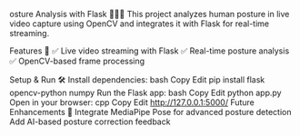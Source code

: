 osture Analysis with Flask 🎥🧍‍♂️
This project analyzes human posture in live video capture using OpenCV and integrates it with Flask for real-time streaming.

Features 🚀
✅ Live video streaming with Flask
✅ Real-time posture analysis
✅ OpenCV-based frame processing

Setup & Run 🛠️
Install dependencies:
bash
Copy
Edit
pip install flask opencv-python numpy
Run the Flask app:
bash
Copy
Edit
python app.py
Open in your browser:
cpp
Copy
Edit
http://127.0.0.1:5000/
Future Enhancements 🌟
Integrate MediaPipe Pose for advanced posture detection
Add AI-based posture correction feedback
